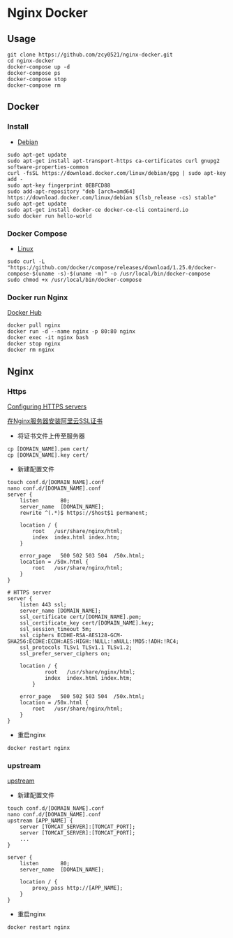# Nginx Docker

## Usage

```shell script
git clone https://github.com/zcy0521/nginx-docker.git
cd nginx-docker
docker-compose up -d
docker-compose ps
docker-compose stop
docker-compose rm
```

## Docker

### Install

- [Debian](https://docs.docker.com/install/linux/docker-ce/debian)

```shell script
sudo apt-get update
sudo apt-get install apt-transport-https ca-certificates curl gnupg2 software-properties-common
curl -fsSL https://download.docker.com/linux/debian/gpg | sudo apt-key add -
sudo apt-key fingerprint 0EBFCD88
sudo add-apt-repository "deb [arch=amd64] https://download.docker.com/linux/debian $(lsb_release -cs) stable"
sudo apt-get update
sudo apt-get install docker-ce docker-ce-cli containerd.io
sudo docker run hello-world
```
  
### Docker Compose

- [Linux](https://docs.docker.com/compose/install/#install-compose-on-linux-systems)

```shell script
sudo curl -L "https://github.com/docker/compose/releases/download/1.25.0/docker-compose-$(uname -s)-$(uname -m)" -o /usr/local/bin/docker-compose
sudo chmod +x /usr/local/bin/docker-compose
```

### Docker run Nginx

[Docker Hub](https://hub.docker.com/_/nginx)

```shell script
docker pull nginx
docker run -d --name nginx -p 80:80 nginx
docker exec -it nginx bash
docker stop nginx
docker rm nginx
```

## Nginx

### Https

[Configuring HTTPS servers](http://nginx.org/en/docs/http/configuring_https_servers.html)

[在Nginx服务器安装阿里云SSL证书](https://help.aliyun.com/document_detail/98728.html)

- 将证书文件上传至服务器

```shell script
cp [DOMAIN_NAME].pem cert/
cp [DOMAIN_NAME].key cert/
```

- 新建配置文件

```shell script
touch conf.d/[DOMAIN_NAME].conf
nano conf.d/[DOMAIN_NAME].conf
server {
    listen       80;
    server_name  [DOMAIN_NAME];
    rewrite ^(.*)$ https://$host$1 permanent;

    location / {
        root   /usr/share/nginx/html;
        index  index.html index.htm;
    }

    error_page   500 502 503 504  /50x.html;
    location = /50x.html {
        root   /usr/share/nginx/html;
    }
}

# HTTPS server
server {
    listen 443 ssl;
    server_name [DOMAIN_NAME];
    ssl_certificate cert/[DOMAIN_NAME].pem;
    ssl_certificate_key cert/[DOMAIN_NAME].key;
    ssl_session_timeout 5m;
    ssl_ciphers ECDHE-RSA-AES128-GCM-SHA256:ECDHE:ECDH:AES:HIGH:!NULL:!aNULL:!MD5:!ADH:!RC4;
    ssl_protocols TLSv1 TLSv1.1 TLSv1.2;
    ssl_prefer_server_ciphers on;

    location / {
            root   /usr/share/nginx/html;
            index  index.html index.htm;
        }
    
    error_page   500 502 503 504  /50x.html;
    location = /50x.html {
        root   /usr/share/nginx/html;
    }
}
```

- 重启nginx

```shell script
docker restart nginx
```

### upstream

[upstream](http://nginx.org/en/docs/http/ngx_http_upstream_module.html)

- 新建配置文件

```shell script
touch conf.d/[DOMAIN_NAME].conf
nano conf.d/[DOMAIN_NAME].conf
upstream [APP_NAME] {
    server [TOMCAT_SERVER]:[TOMCAT_PORT];
    server [TOMCAT_SERVER]:[TOMCAT_PORT];
    ...
}

server {
    listen       80;
    server_name  [DOMAIN_NAME];

    location / {
        proxy_pass http://[APP_NAME];
    }
}
```

- 重启nginx

```shell script
docker restart nginx
```
